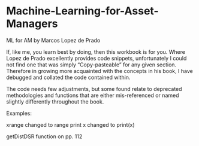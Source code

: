 # Machine-Learning-for-Asset-Managers
ML for AM by Marcos Lopez de Prado

If, like me, you learn best by doing, then this workbook is for you. Where Lopez de Prado excellently provides code snippets, 
unfortunately I could not find one that was simply “Copy-pasteable” for any given section. 
Therefore in growing more acquainted with the concepts in his book, I have debugged and collated the code contained within.

The code needs few adjustments, but some found relate to deprecated methodologies and functions that are either mis-referenced or named slightly differently throughout the book.

Examples:

xrange changed to range
print x changed to print(x)

getDistDSR function on pp. 112
